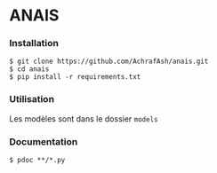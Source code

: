 # ANAIS

### Installation

```{bash}
$ git clone https://github.com/AchrafAsh/anais.git
$ cd anais
$ pip install -r requirements.txt
```

### Utilisation

Les modèles sont dans le dossier `models`

### Documentation
```
$ pdoc **/*.py
```
